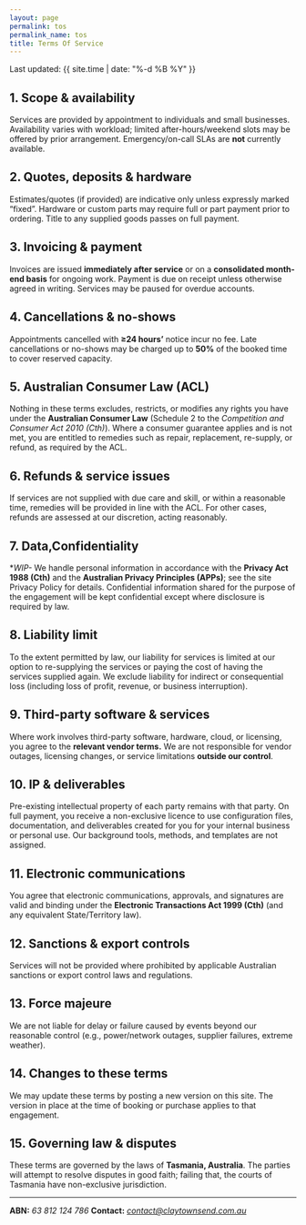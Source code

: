 ```yaml
---
layout: page
permalink: tos
permalink_name: tos
title: Terms Of Service
---
```


Last updated: {{ site.time | date: "%-d %B %Y" }}

## 1. Scope & availability
Services are provided by appointment to individuals and small businesses. Availability varies with workload; limited after-hours/weekend slots may be offered by prior arrangement. Emergency/on-call SLAs are **not** currently available.

## 2. Quotes, deposits & hardware
Estimates/quotes (if provided) are indicative only unless expressly marked “fixed”. Hardware or custom parts may require full or part payment prior to ordering. Title to any supplied goods passes on full payment.

## 3. Invoicing & payment
Invoices are issued **immediately after service** or on a **consolidated month-end basis** for ongoing work. Payment is due on receipt unless otherwise agreed in writing. Services may be paused for overdue accounts.

## 4. Cancellations & no-shows
Appointments cancelled with **≥24 hours’** notice incur no fee. Late cancellations or no-shows may be charged up to **50%** of the booked time to cover reserved capacity.

## 5. Australian Consumer Law (ACL)
Nothing in these terms excludes, restricts, or modifies any rights you have under the **Australian Consumer Law** (Schedule 2 to the *Competition and Consumer Act 2010 (Cth)*). Where a consumer guarantee applies and is not met, you are entitled to remedies such as repair, replacement, re-supply, or refund, as required by the ACL.

## 6. Refunds & service issues
If services are not supplied with due care and skill, or within a reasonable time, remedies will be provided in line with the ACL. For other cases, refunds are assessed at our discretion, acting reasonably.

## 7. Data,Confidentiality

**WIP-* We handle personal information in accordance with the **Privacy Act 1988 (Cth)** and the **Australian Privacy Principles (APPs)**; see the site Privacy Policy for details. Confidential information shared for the purpose of the engagement will be kept confidential except where disclosure is required by law.

## 8. Liability limit
To the extent permitted by law, our liability for services is limited at our option to re-supplying the services or paying the cost of having the services supplied again. We exclude liability for indirect or consequential loss (including loss of profit, revenue, or business interruption).

## 9. Third-party software & services
Where work involves third-party software, hardware, cloud, or licensing, you agree to the **relevant vendor terms.** We are not responsible for vendor outages, licensing changes, or service limitations **outside our control**.

## 10. IP & deliverables
Pre-existing intellectual property of each party remains with that party. On full payment, you receive a non-exclusive licence to use configuration files, documentation, and deliverables created for you for your internal business or personal use. Our background tools, methods, and templates are not assigned.

## 11. Electronic communications
You agree that electronic communications, approvals, and signatures are valid and binding under the **Electronic Transactions Act 1999 (Cth)** (and any equivalent State/Territory law).

## 12. Sanctions & export controls
Services will not be provided where prohibited by applicable Australian sanctions or export control laws and regulations.

## 13. Force majeure
We are not liable for delay or failure caused by events beyond our reasonable control (e.g., power/network outages, supplier failures, extreme weather).

## 14. Changes to these terms
We may update these terms by posting a new version on this site. The version in place at the time of booking or purchase applies to that engagement.

## 15. Governing law & disputes
These terms are governed by the laws of **Tasmania, Australia**. The parties will attempt to resolve disputes in good faith; failing that, the courts of Tasmania have non-exclusive jurisdiction.

---

**ABN:** *63 812 124 786* 
**Contact:** *contact@claytownsend.com.au*

